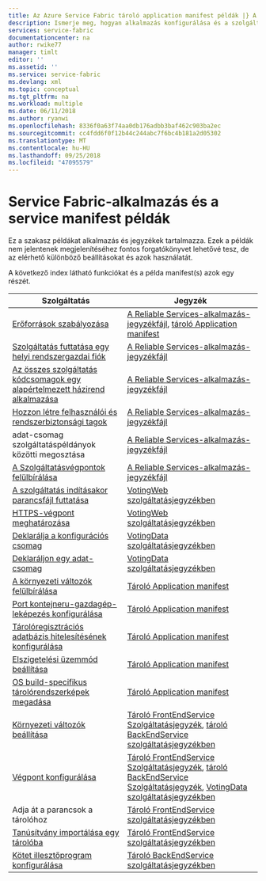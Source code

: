 ```yaml
---
title: Az Azure Service Fabric tároló application manifest példák |} A Microsoft Docs
description: Ismerje meg, hogyan alkalmazás konfigurálása és a szolgáltatás a Service Fabric-alkalmazás jegyzékfájl beállításai.
services: service-fabric
documentationcenter: na
author: rwike77
manager: timlt
editor: ''
ms.assetid: ''
ms.service: service-fabric
ms.devlang: xml
ms.topic: conceptual
ms.tgt_pltfrm: na
ms.workload: multiple
ms.date: 06/11/2018
ms.author: ryanwi
ms.openlocfilehash: 8336f0a63f74aa0db176adbb3baf462c903ba2ec
ms.sourcegitcommit: cc4fdd6f0f12b44c244abc7f6bc4b181a2d05302
ms.translationtype: MT
ms.contentlocale: hu-HU
ms.lasthandoff: 09/25/2018
ms.locfileid: "47095579"
---
```

# <a name="service-fabric-application-and-service-manifest-examples"></a>Service Fabric-alkalmazás és a service manifest példák
Ez a szakasz példákat alkalmazás és jegyzékek tartalmazza. Ezek a példák nem jelentenek megjelenítéséhez fontos forgatókönyvet lehetővé tesz, de az elérhető különböző beállításokat és azok használatát. 

A következő index látható funkciókat és a példa manifest(s) azok egy részét.

|Szolgáltatás|Jegyzék|
|---|---|
|[Erőforrások szabályozása](service-fabric-resource-governance.md)|[A Reliable Services-alkalmazás-jegyzékfájl](service-fabric-manifest-example-reliable-services-app.md#application-manifest), [tároló Application manifest](service-fabric-manifest-example-container-app.md#application-manifest)|
|[Szolgáltatás futtatása egy helyi rendszergazdai fiók](service-fabric-application-runas-security.md)|[A Reliable Services-alkalmazás-jegyzékfájl](service-fabric-manifest-example-reliable-services-app.md#application-manifest)|
|[Az összes szolgáltatás kódcsomagok egy alapértelmezett házirend alkalmazása](service-fabric-application-runas-security.md#apply-a-default-policy-to-all-service-code-packages)|[A Reliable Services-alkalmazás-jegyzékfájl](service-fabric-manifest-example-reliable-services-app.md#application-manifest)|
|[Hozzon létre felhasználói és rendszerbiztonsági tagok](service-fabric-application-runas-security.md)|[A Reliable Services-alkalmazás-jegyzékfájl](service-fabric-manifest-example-reliable-services-app.md#application-manifest)|
|adat-csomag szolgáltatáspéldányok közötti megosztása|[A Reliable Services-alkalmazás-jegyzékfájl](service-fabric-manifest-example-reliable-services-app.md#application-manifest)|
|[A Szolgáltatásvégpontok felülbírálása](service-fabric-service-manifest-resources.md#overriding-endpoints-in-servicemanifestxml)|[A Reliable Services-alkalmazás-jegyzékfájl](service-fabric-manifest-example-reliable-services-app.md#application-manifest)|
|[A szolgáltatás indításakor parancsfájl futtatása](service-fabric-run-script-at-service-startup.md)|[VotingWeb szolgáltatásjegyzékben](service-fabric-manifest-example-reliable-services-app.md#votingweb-service-manifest)|
|[HTTPS-végpont meghatározása](service-fabric-tutorial-dotnet-app-enable-https-endpoint.md#define-an-https-endpoint-in-the-service-manifest)|[VotingWeb szolgáltatásjegyzékben](service-fabric-manifest-example-reliable-services-app.md#votingweb-service-manifest)|
|[Deklarálja a konfigurációs csomag](service-fabric-application-and-service-manifests.md)|[VotingData szolgáltatásjegyzékben](service-fabric-manifest-example-reliable-services-app.md#votingdata-service-manifest)|
|[Deklaráljon egy adat-csomag](service-fabric-application-and-service-manifests.md)|[VotingData szolgáltatásjegyzékben](service-fabric-manifest-example-reliable-services-app.md#votingdata-service-manifest)|
|[A környezeti változók felülbírálása](service-fabric-get-started-containers.md#configure-and-set-environment-variables)|[Tároló Application manifest](service-fabric-manifest-example-container-app.md#application-manifest)|
|[Port kontejneru-gazdagép-leképezés konfigurálása](service-fabric-get-started-containers.md#configure-container-port-to-host-port-mapping-and-container-to-container-discovery)| [Tároló Application manifest](service-fabric-manifest-example-container-app.md#application-manifest)|
|[Tárolóregisztrációs adatbázis hitelesítésének konfigurálása](service-fabric-get-started-containers.md#configure-container-registry-authentication)|[Tároló Application manifest](service-fabric-manifest-example-container-app.md#application-manifest)|
|[Elszigetelési üzemmód beállítása](service-fabric-get-started-containers.md#configure-isolation-mode)|[Tároló Application manifest](service-fabric-manifest-example-container-app.md#application-manifest)|
|[OS build-specifikus tárolórendszerképek megadása](service-fabric-get-started-containers.md#specify-os-build-specific-container-images)|[Tároló Application manifest](service-fabric-manifest-example-container-app.md#application-manifest)|
|[Környezeti változók beállítása](service-fabric-get-started-containers.md#configure-and-set-environment-variables)|[Tároló FrontEndService Szolgáltatásjegyzék](service-fabric-manifest-example-container-app.md#frontendservice-service-manifest), [tároló BackEndService szolgáltatásjegyzékben](service-fabric-manifest-example-container-app.md#backendservice-service-manifest)|
|[Végpont konfigurálása](service-fabric-get-started-containers.md#configure-communication)|[Tároló FrontEndService Szolgáltatásjegyzék](service-fabric-manifest-example-container-app.md#frontendservice-service-manifest), [tároló BackEndService Szolgáltatásjegyzék](service-fabric-manifest-example-container-app.md#backendservice-service-manifest), [VotingData szolgáltatásjegyzékben](service-fabric-manifest-example-reliable-services-app.md#votingdata-service-manifest)|
|Adja át a parancsok a tárolóhoz|[Tároló FrontEndService szolgáltatásjegyzékben](service-fabric-manifest-example-container-app.md#frontendservice-service-manifest)|
|[Tanúsítvány importálása egy tárolóba](service-fabric-securing-containers.md)|[Tároló FrontEndService szolgáltatásjegyzékben](service-fabric-manifest-example-container-app.md#frontendservice-service-manifest)|
|[Kötet illesztőprogram konfigurálása](service-fabric-containers-volume-logging-drivers.md)|[Tároló BackEndService szolgáltatásjegyzékben](service-fabric-manifest-example-container-app.md#backendservice-service-manifest)|

